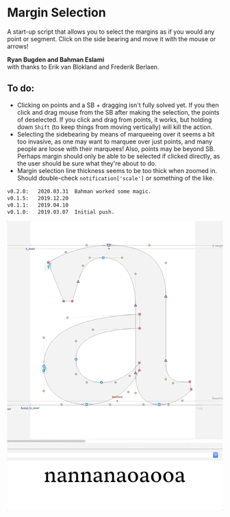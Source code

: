 # Margin Selection
A start-up script that allows you to select the margins as if you would any point or segment. 
Click on the side bearing and move it with the mouse or arrows!

**Ryan Bugden and Bahman Eslami**  
with thanks to Erik van Blokland and Frederik Berlaen.

## To do:
* Clicking on points and a SB + dragging isn't fully solved yet. If you then click and drag mouse from the SB after making the selection, the points of deselected. If you click and drag from points, it works, but holding down `Shift` (to keep things from moving vertically) will kill the action.
* Selecting the sidebearing by means of marqueeing over it seems a bit too invasive, as one may want to marquee over just points, and many people are loose with their marquees! Also, points may be beyond SB. Perhaps margin should only be able to be selected if clicked directly, as the user should be sure what they're about to do.
* Margin selection line thickness seems to be too thick when zoomed in. Should double-check `notification['scale']` or something of the like.



```
v0.2.0:   2020.03.31  Bahman worked some magic.
v0.1.5:   2019.12.20  
v0.1.1:   2019.04.10  
v0.1.0:   2019.03.07  Initial push.
```

![](./_images/_a_marginSelection.gif)